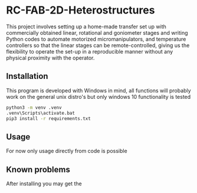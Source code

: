 # RC-FAB-2D-Heterostructures
This project involves setting up a home-made transfer set up with commercially obtained linear, rotational and goniometer stages and writing Python codes to automate motorized micromanipulators, and temperature controllers so that the linear stages can be remote-controlled, giving us the flexibility to operate the set-up in a reproducible manner without any physical proximity with the operator.

## Installation
This program is developed with Windows in mind, all functions will probably work on the general unix distro's but only windows 10 functionality is tested

```bash
python3 -m venv .venv
.venv\Scripts\activate.bat
pip3 install -r requirements.txt
```

## Usage
For now only usage directly from code is possible

## Known problems
After installing you may get the 